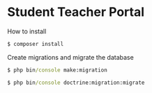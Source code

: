 # Student Teacher Portal

How to install
```cmd
$ composer install
```

Create migrations and migrate the database
```cmd
$ php bin/console make:migration
```
```cmd
$ php bin/console doctrine:migration:migrate
```